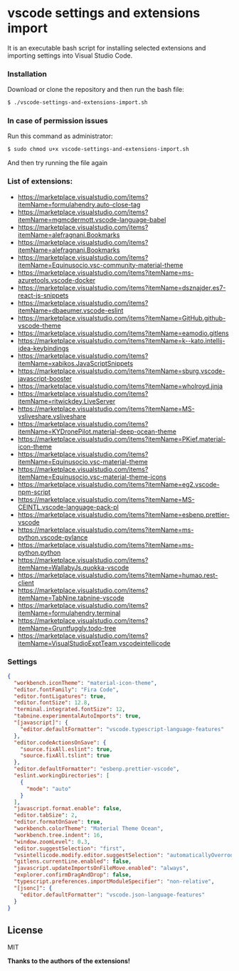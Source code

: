# vscode settings and extensions import

It is an executable bash script for installing selected extensions and importing settings into Visual Studio Code.

### Installation

Download or clone the repository and then run the bash file:

```bash
$ ./vscode-settings-and-extensions-import.sh
```

### In case of permission issues

Run this command as administrator:

```bash
$ sudo chmod u+x vscode-settings-and-extensions-import.sh
```

And then try running the file again

### List of extensions:

- https://marketplace.visualstudio.com/items?itemName=formulahendry.auto-close-tag
- https://marketplace.visualstudio.com/items?itemName=mgmcdermott.vscode-language-babel
- https://marketplace.visualstudio.com/items?itemName=alefragnani.Bookmarks
- https://marketplace.visualstudio.com/items?itemName=alefragnani.Bookmarks
- https://marketplace.visualstudio.com/items?itemName=Equinusocio.vsc-community-material-theme
- https://marketplace.visualstudio.com/items?itemName=ms-azuretools.vscode-docker
- https://marketplace.visualstudio.com/items?itemName=dsznajder.es7-react-js-snippets
- https://marketplace.visualstudio.com/items?itemName=dbaeumer.vscode-eslint
- https://marketplace.visualstudio.com/items?itemName=GitHub.github-vscode-theme
- https://marketplace.visualstudio.com/items?itemName=eamodio.gitlens
- https://marketplace.visualstudio.com/items?itemName=k--kato.intellij-idea-keybindings
- https://marketplace.visualstudio.com/items?itemName=xabikos.JavaScriptSnippets
- https://marketplace.visualstudio.com/items?itemName=sburg.vscode-javascript-booster
- https://marketplace.visualstudio.com/items?itemName=wholroyd.jinja
- https://marketplace.visualstudio.com/items?itemName=ritwickdey.LiveServer
- https://marketplace.visualstudio.com/items?itemName=MS-vsliveshare.vsliveshare
- https://marketplace.visualstudio.com/items?itemName=KYDronePilot.material-deep-ocean-theme
- https://marketplace.visualstudio.com/items?itemName=PKief.material-icon-theme
- https://marketplace.visualstudio.com/items?itemName=Equinusocio.vsc-material-theme
- https://marketplace.visualstudio.com/items?itemName=Equinusocio.vsc-material-theme-icons
- https://marketplace.visualstudio.com/items?itemName=eg2.vscode-npm-script
- https://marketplace.visualstudio.com/items?itemName=MS-CEINTL.vscode-language-pack-pl
- https://marketplace.visualstudio.com/items?itemName=esbenp.prettier-vscode
- https://marketplace.visualstudio.com/items?itemName=ms-python.vscode-pylance
- https://marketplace.visualstudio.com/items?itemName=ms-python.python
- https://marketplace.visualstudio.com/items?itemName=WallabyJs.quokka-vscode
- https://marketplace.visualstudio.com/items?itemName=humao.rest-client
- https://marketplace.visualstudio.com/items?itemName=TabNine.tabnine-vscode
- https://marketplace.visualstudio.com/items?itemName=formulahendry.terminal
- https://marketplace.visualstudio.com/items?itemName=Gruntfuggly.todo-tree
- https://marketplace.visualstudio.com/items?itemName=VisualStudioExptTeam.vscodeintellicode

### Settings

```json
{
  "workbench.iconTheme": "material-icon-theme",
  "editor.fontFamily": "Fira Code",
  "editor.fontLigatures": true,
  "editor.fontSize": 12.8,
  "terminal.integrated.fontSize": 12,
  "tabnine.experimentalAutoImports": true,
  "[javascript]": {
    "editor.defaultFormatter": "vscode.typescript-language-features"
  },
  "editor.codeActionsOnSave": {
    "source.fixAll.eslint": true,
    "source.fixAll.tslint": true
  },
  "editor.defaultFormatter": "esbenp.prettier-vscode",
  "eslint.workingDirectories": [
    {
      "mode": "auto"
    }
  ],
  "javascript.format.enable": false,
  "editor.tabSize": 2,
  "editor.formatOnSave": true,
  "workbench.colorTheme": "Material Theme Ocean",
  "workbench.tree.indent": 16,
  "window.zoomLevel": 0.3,
  "editor.suggestSelection": "first",
  "vsintellicode.modify.editor.suggestSelection": "automaticallyOverrodeDefaultValue",
  "gitlens.currentLine.enabled": false,
  "javascript.updateImportsOnFileMove.enabled": "always",
  "explorer.confirmDragAndDrop": false,
  "typescript.preferences.importModuleSpecifier": "non-relative",
  "[jsonc]": {
    "editor.defaultFormatter": "vscode.json-language-features"
  }
}
```

## License

MIT

**Thanks to the authors of the extensions!**
